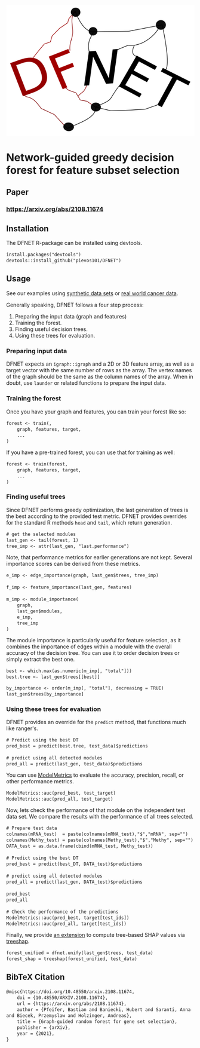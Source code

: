![DFNETLogo](https://github.com/pievos101/DFNET/blob/cran/DFNET_logo.png)

# Network-guided greedy decision forest for feature subset selection

## Paper

### https://arxiv.org/abs/2108.11674

## Installation
The DFNET R-package can be installed using devtools.

```{r}
install.packages("devtools")
devtools::install_github("pievos101/DFNET")
```

## Usage

See our examples using [synthetic data sets](https://github.com/pievos101/DFNET/blob/cran/examples/barabasi/simulation.R)
or [real world cancer data](https://github.com/pievos101/DFNET/blob/cran/examples/ppi/DFNET_Application.R).

Generally speaking, DFNET follows a four step process:

1. Preparing the input data (graph and features)
2. Training the forest.
3. Finding useful decision trees.
4. Using these trees for evaluation.

### Preparing input data
DFNET expects an `igraph::igraph` and a 2D or 3D feature array, as well as a
target vector with the same number of rows as the array.
The vertex names of the graph should be the same as the column names of the array.
When in doubt, use `launder` or related functions to prepare the input data.

### Training the forest
Once you have your graph and features, you can train your forest like so:

```{r}
forest <- train(,
    graph, features, target,
    ...
)
```

If you have a pre-trained forest, you can use that for training as well:

```{r}
forest <- train(forest,
    graph, features, target,
    ...
)
```



### Finding useful trees
Since DFNET performs greedy optimization, the last generation of trees
is the best according to the provided test metric.  DFNET provides overrides for
the standard R methods `head` and `tail`, which return generation.

```{r}
# get the selected modules
last_gen <- tail(forest, 1)
tree_imp <- attr(last_gen, "last.performance")
```

Note, that performance metrics for earlier generations are not kept.
Several importance scores can be derived from these metrics.

```{r}
e_imp <- edge_importance(graph, last_gen$trees, tree_imp)

f_imp <- feature_importance(last_gen, features)

m_imp <- module_importance(
    graph,
    last_gen$modules,
    e_imp,
    tree_imp
)
```

The module importance is particularly useful for feature selection, as it
combines the importance of edges within a module with the overall accuracy
of the decision tree.  You can use it to order decision trees or simply
extract the best one.

```{r}
best <- which.max(as.numeric(m_imp[, "total"]))
best.tree <- last_gen$trees[[best]]
```

```{r}
by_importance <- order(m_imp[, "total"], decreasing = TRUE)
last_gen$trees[by_importance]
```

### Using these trees for evaluation

DFNET provides an override for the `predict` method, that functions much like ranger's.

```{r}
# Predict using the best DT
pred_best = predict(best.tree, test_data)$predictions

# predict using all detected modules
pred_all = predict(last_gen, test_data)$predictions
```

You can use [ModelMetrics](https://cran.r-project.org/web/packages/ModelMetrics/index.html) to
evaluate the accuracy, precision, recall, or other performance metrics.

```
ModelMetrics::auc(pred_best, test_target)
ModelMetrics::auc(pred_all, test_target)
```

Now, lets check the performance of that module on the independent test data set. We compare the results with the performance of all trees selected.

```{r}
# Prepare test data
colnames(mRNA_test)  = paste(colnames(mRNA_test),"$","mRNA", sep="")
colnames(Methy_test) = paste(colnames(Methy_test),"$","Methy", sep="")
DATA_test = as.data.frame(cbind(mRNA_test, Methy_test))

# Predict using the best DT
pred_best = predict(best_DT, DATA_test)$predictions

# predict using all detected modules
pred_all = predict(last_gen, DATA_test)$predictions

pred_best
pred_all

# Check the performance of the predictions
ModelMetrics::auc(pred_best, target[test_ids])
ModelMetrics::auc(pred_all, target[test_ids])
```

Finally, we provide [an extension](https://github.com/pievos101/DFNET/blob/cran/extensions/treeshap.R) to
compute tree-based SHAP values via [treeshap](https://github.com/ModelOriented/treeshap).

```{r}
forest_unified = dfnet.unify(last_gen$trees, test_data)
forest_shap = treeshap(forest_unified, test_data)
```

## BibTeX Citation

```
@misc{https://doi.org/10.48550/arxiv.2108.11674,
    doi = {10.48550/ARXIV.2108.11674},
    url = {https://arxiv.org/abs/2108.11674},
    author = {Pfeifer, Bastian and Baniecki, Hubert and Saranti, Anna and Biecek, Przemyslaw and Holzinger, Andreas},
    title = {Graph-guided random forest for gene set selection},
    publisher = {arXiv},
    year = {2021},
}
```
